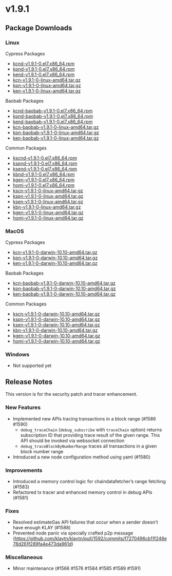 # v1.9.1

## Package Downloads <a href="#package-downloads" id="package-downloads"></a>

### Linux <a href="#linux" id="linux"></a>

Cypress Packages

* [kcnd-v1.9.1-0.el7.x86\_64.rpm](https://packages.klaytn.net/klaytn/v1.9.1/kcnd-v1.9.1-0.el7.x86\_64.rpm)
* [kpnd-v1.9.1-0.el7.x86\_64.rpm](https://packages.klaytn.net/klaytn/v1.9.1/kpnd-v1.9.1-0.el7.x86\_64.rpm)
* [kend-v1.9.1-0.el7.x86\_64.rpm](https://packages.klaytn.net/klaytn/v1.9.1/kend-v1.9.1-0.el7.x86\_64.rpm)
* [kcn-v1.9.1-0-linux-amd64.tar.gz](https://packages.klaytn.net/klaytn/v1.9.1/kcn-v1.9.1-0-linux-amd64.tar.gz)
* [kpn-v1.9.1-0-linux-amd64.tar.gz](https://packages.klaytn.net/klaytn/v1.9.1/kpn-v1.9.1-0-linux-amd64.tar.gz)
* [ken-v1.9.1-0-linux-amd64.tar.gz](https://packages.klaytn.net/klaytn/v1.9.1/ken-v1.9.1-0-linux-amd64.tar.gz)

Baobab Packages

* [kcnd-baobab-v1.9.1-0.el7.x86\_64.rpm](https://packages.klaytn.net/klaytn/v1.9.1/kcnd-baobab-v1.9.1-0.el7.x86\_64.rpm)
* [kpnd-baobab-v1.9.1-0.el7.x86\_64.rpm](https://packages.klaytn.net/klaytn/v1.9.1/kpnd-baobab-v1.9.1-0.el7.x86\_64.rpm)
* [kend-baobab-v1.9.1-0.el7.x86\_64.rpm](https://packages.klaytn.net/klaytn/v1.9.1/kend-baobab-v1.9.1-0.el7.x86\_64.rpm)
* [kcn-baobab-v1.9.1-0-linux-amd64.tar.gz](https://packages.klaytn.net/klaytn/v1.9.1/kcn-baobab-v1.9.1-0-linux-amd64.tar.gz)
* [kpn-baobab-v1.9.1-0-linux-amd64.tar.gz](https://packages.klaytn.net/klaytn/v1.9.1/kpn-baobab-v1.9.1-0-linux-amd64.tar.gz)
* [ken-baobab-v1.9.1-0-linux-amd64.tar.gz](https://packages.klaytn.net/klaytn/v1.9.1/ken-baobab-v1.9.1-0-linux-amd64.tar.gz)

Common Packages

* [kscnd-v1.9.1-0.el7.x86\_64.rpm](https://packages.klaytn.net/klaytn/v1.9.1/kscnd-v1.9.1-0.el7.x86\_64.rpm)
* [kspnd-v1.9.1-0.el7.x86\_64.rpm](https://packages.klaytn.net/klaytn/v1.9.1/kspnd-v1.9.1-0.el7.x86\_64.rpm)
* [ksend-v1.9.1-0.el7.x86\_64.rpm](https://packages.klaytn.net/klaytn/v1.9.1/ksend-v1.9.1-0.el7.x86\_64.rpm)
* [kbnd-v1.9.1-0.el7.x86\_64.rpm](https://packages.klaytn.net/klaytn/v1.9.1/kbnd-v1.9.1-0.el7.x86\_64.rpm)
* [kgen-v1.9.1-0.el7.x86\_64.rpm](https://packages.klaytn.net/klaytn/v1.9.1/kgen-v1.9.1-0.el7.x86\_64.rpm)
* [homi-v1.9.1-0.el7.x86\_64.rpm](https://packages.klaytn.net/klaytn/v1.9.1/homi-v1.9.1-0.el7.x86\_64.rpm)
* [kscn-v1.9.1-0-linux-amd64.tar.gz](https://packages.klaytn.net/klaytn/v1.9.1/kscn-v1.9.1-0-linux-amd64.tar.gz)
* [kspn-v1.9.1-0-linux-amd64.tar.gz](https://packages.klaytn.net/klaytn/v1.9.1/kspn-v1.9.1-0-linux-amd64.tar.gz)
* [ksen-v1.9.1-0-linux-amd64.tar.gz](https://packages.klaytn.net/klaytn/v1.9.1/ksen-v1.9.1-0-linux-amd64.tar.gz)
* [kbn-v1.9.1-0-linux-amd64.tar.gz](https://packages.klaytn.net/klaytn/v1.9.1/kbn-v1.9.1-0-linux-amd64.tar.gz)
* [kgen-v1.9.1-0-linux-amd64.tar.gz](https://packages.klaytn.net/klaytn/v1.9.1/kgen-v1.9.1-0-linux-amd64.tar.gz)
* [homi-v1.9.1-0-linux-amd64.tar.gz](https://packages.klaytn.net/klaytn/v1.9.1/homi-v1.9.1-0-linux-amd64.tar.gz)

### MacOS <a href="#macos" id="macos"></a>

Cypress Packages

* [kcn-v1.9.1-0-darwin-10.10-amd64.tar.gz](https://packages.klaytn.net/klaytn/v1.9.1/kcn-v1.9.1-0-darwin-10.10-amd64.tar.gz)
* [kpn-v1.9.1-0-darwin-10.10-amd64.tar.gz](https://packages.klaytn.net/klaytn/v1.9.1/kpn-v1.9.1-0-darwin-10.10-amd64.tar.gz)
* [ken-v1.9.1-0-darwin-10.10-amd64.tar.gz](https://packages.klaytn.net/klaytn/v1.9.1/ken-v1.9.1-0-darwin-10.10-amd64.tar.gz)

Baobab Packages

* [kcn-baobab-v1.9.1-0-darwin-10.10-amd64.tar.gz](https://packages.klaytn.net/klaytn/v1.9.1/kcn-baobab-v1.9.1-0-darwin-10.10-amd64.tar.gz)
* [kpn-baobab-v1.9.1-0-darwin-10.10-amd64.tar.gz](https://packages.klaytn.net/klaytn/v1.9.1/kpn-baobab-v1.9.1-0-darwin-10.10-amd64.tar.gz)
* [ken-baobab-v1.9.1-0-darwin-10.10-amd64.tar.gz](https://packages.klaytn.net/klaytn/v1.9.1/ken-baobab-v1.9.1-0-darwin-10.10-amd64.tar.gz)

Common Packages

* [kscn-v1.9.1-0-darwin-10.10-amd64.tar.gz](https://packages.klaytn.net/klaytn/v1.9.1/kscn-v1.9.1-0-darwin-10.10-amd64.tar.gz)
* [kspn-v1.9.1-0-darwin-10.10-amd64.tar.gz](https://packages.klaytn.net/klaytn/v1.9.1/kspn-v1.9.1-0-darwin-10.10-amd64.tar.gz)
* [ksen-v1.9.1-0-darwin-10.10-amd64.tar.gz](https://packages.klaytn.net/klaytn/v1.9.1/ksen-v1.9.1-0-darwin-10.10-amd64.tar.gz)
* [kbn-v1.9.1-0-darwin-10.10-amd64.tar.gz](https://packages.klaytn.net/klaytn/v1.9.1/kbn-v1.9.1-0-darwin-10.10-amd64.tar.gz)
* [kgen-v1.9.1-0-darwin-10.10-amd64.tar.gz](https://packages.klaytn.net/klaytn/v1.9.1/kgen-v1.9.1-0-darwin-10.10-amd64.tar.gz)
* [homi-v1.9.1-0-darwin-10.10-amd64.tar.gz](https://packages.klaytn.net/klaytn/v1.9.1/homi-v1.9.1-0-darwin-10.10-amd64.tar.gz)

### Windows <a href="#windows" id="windows"></a>

* Not supported yet

## Release Notes <a href="#release-notes" id="release-notes"></a>

This version is for the security patch and tracer enhancement.

### New Features

* Implemented new APIs tracing transactions in a block range (#1586 #1590)
  * `debug_traceChain` (`debug_subscribe` with `traceChain` option) returns subscription ID that providing trace result of the given range. This API should be invoked via websocket connection
  * `debug_traceBlockByNumberRange` traces all transactions in a given block number range
* Introduced a new node configuration method using yaml (#1580)

### Improvements

* Introduced a memory control logic for chaindatafetcher’s range fetching (#1583)
* Refactored tx tracer and enhanced memory control in debug APIs (#1581)

### Fixes

* Resolved estimateGas API failures that occur when a sender doesn't have enough KLAY (#1588)
* Prevented node panic via specially crafted p2p message (https://github.com/klaytn/klaytn/pull/1592/commits/f7270496cb11f248e78d261f289fa4e473da961d)

### Miscellaneous

* Minor maintenance (#1566 #1576 #1584 #1585 #1589 #1591)
